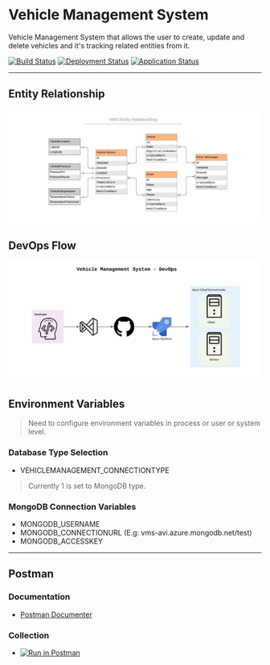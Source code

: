 # Vehicle Management System

Vehicle Management System that allows the user to create, update and delete vehicles and it's tracking related entities from it.

[![Build Status](https://dev.azure.com/iavivarma/VehicleManagementSystem/_apis/build/status/iAvinashVarma.VehicleManagementService?branchName=master)](https://dev.azure.com/iavivarma/VehicleManagementSystem/_build/latest?definitionId=3&branchName=master)
[![Deployment Status](https://vsrm.dev.azure.com/iavivarma/_apis/public/Release/badge/49dd5415-fdd4-42f2-b60a-2d10d095065d/2/2)](https://dev.azure.com/iavivarma/VehicleManagementSystem/_release?view=all&_a=releases&definitionId=2)
[![Application Status](https://img.shields.io/website?down_color=lightgrey&down_message=offline&up_color=green&up_message=online&url=https%3A%2F%2Fvehiclemanagementsystemapi.azurewebsites.net)](https://vehiclemanagementsystemapi.azurewebsites.net/)

---

## Entity Relationship

![](Images/VMSEntityRelationship.jpg)

## DevOps Flow

![](Images/VMSDevOps.jpg)

## Environment Variables

> Need to configure environment variables in process or user or system level.

### Database Type Selection

* VEHICLEMANAGEMENT_CONNECTIONTYPE

> Currently 1 is set to MongoDB type.

### MongoDB Connection Variables

* MONGODB_USERNAME
* MONGODB_CONNECTIONURL (E.g: vms-avi.azure.mongodb.net/test)
* MONGODB_ACCESSKEY

---

## Postman

### Documentation

* [Postman Documenter](https://documenter.getpostman.com/view/1806674/SzYgRFT8)

### Collection

* [![Run in Postman](https://run.pstmn.io/button.svg)](https://app.getpostman.com/run-collection/d211da1cc40ce4fb6540)